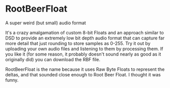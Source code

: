 # RootBeerFloat
A super weird (but small) audio format

It's a crazy amalgamation of custom 8-bit Floats and an approach similar to DSD to provide an extremely low bit depth audio format that can capture far more detail that just rounding to store samples as 0-255. Try it out by uploading your own audio files and listening to them by processing them. If you like it (for some reason, it probably doesn't sound nearly as good as it originally did) you can download the RBF file.

RootBeerFloat is the name because it uses Raw Byte Floats to represent the deltas, and that sounded close enough to Root Beer Float. I thought it was funny.

